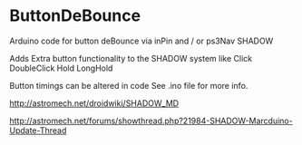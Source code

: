 # ButtonDeBounce
Arduino code for button deBounce via inPin and / or ps3Nav SHADOW

Adds Extra button functionality to the SHADOW system 
like
Click
DoubleClick
Hold
LongHold

Button timings can be altered in code 
See .ino file for more info.

http://astromech.net/droidwiki/SHADOW_MD

http://astromech.net/forums/showthread.php?21984-SHADOW-Marcduino-Update-Thread
